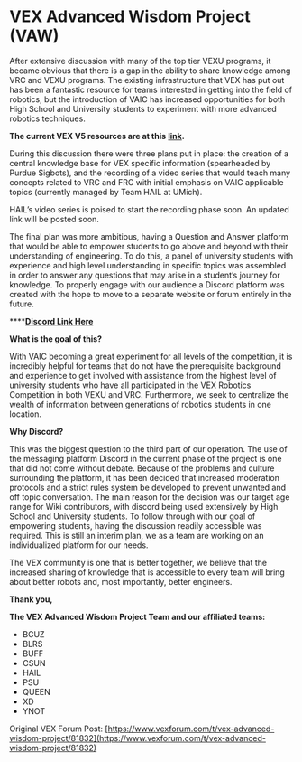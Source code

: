 # VEX Advanced Wisdom Project \(VAW\)

After extensive discussion with many of the top tier VEXU programs, it became obvious that there is a gap in the ability to share knowledge among VRC and VEXU programs. The existing infrastructure that VEX has put out has been a fantastic resource for teams interested in getting into the field of robotics, but the introduction of VAIC has increased opportunities for both High School and University students to experiment with more advanced robotics techniques.

**The current VEX V5 resources are at this** [**link**](https://education.vex.com/edr/stem-labs/)**.**

During this discussion there were three plans put in place: the creation of a central knowledge base for VEX specific information \(spearheaded by Purdue Sigbots\), and the recording of a video series that would teach many concepts related to VRC and FRC with initial emphasis on VAIC applicable topics \(currently managed by Team HAIL at UMich\). 

HAIL’s video series is poised to start the recording phase soon. An updated link will be posted soon.

The final plan was more ambitious, having a Question and Answer platform that would be able to empower students to go above and beyond with their understanding of engineering. To do this, a panel of university students with experience and high level understanding in specific topics was assembled in order to answer any questions that may arise in a student’s journey for knowledge. To properly engage with our audience a Discord platform was created with the hope to move to a separate website or forum entirely in the future.

\*\*\*\*[**Discord Link Here**](https://discord.com/invite/EmzuC3A)

**What is the goal of this?**

With VAIC becoming a great experiment for all levels of the competition, it is incredibly helpful for teams that do not have the prerequisite background and experience to get involved with assistance from the highest level of university students who have all participated in the VEX Robotics Competition in both VEXU and VRC. Furthermore, we seek to centralize the wealth of information between generations of robotics students in one location. 

**Why Discord?**

This was the biggest question to the third part of our operation. The use of the messaging platform Discord in the current phase of the project is one that did not come without debate. Because of the problems and culture surrounding the platform, it has been decided that increased moderation protocols and a strict rules system be developed to prevent unwanted and off topic conversation. The main reason for the decision was our target age range for Wiki contributors, with discord being used extensively by High School and University students. To follow through with our goal of empowering students, having the discussion readily accessible was required. This is still an interim plan, we as a team are working on an individualized platform for our needs. 

The VEX community is one that is better together, we believe that the increased sharing of knowledge that is accessible to every team will bring about better robots and, most importantly, better engineers.

**Thank you,**

**The VEX Advanced Wisdom Project Team and our affiliated teams:**

* BCUZ
* BLRS
* BUFF
* CSUN
* HAIL
* PSU
* QUEEN
* XD
* YNOT 

Original VEX Forum Post: [https://www.vexforum.com/t/vex-advanced-wisdom-project/81832](https://www.vexforum.com/t/vex-advanced-wisdom-project/81832)

